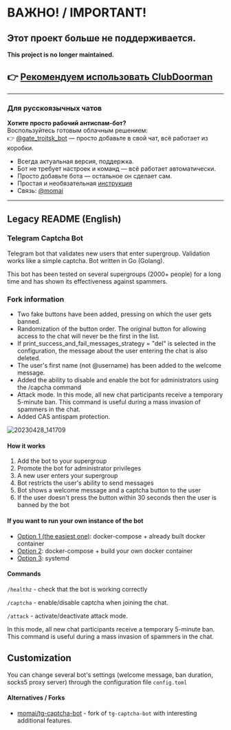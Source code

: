 # ВАЖНО! / IMPORTANT!

## Этот проект больше не поддерживается.

**This project is no longer maintained.**

## 👉 [Рекомендуем использовать ClubDoorman](https://github.com/momai/ClubDoorman/)

---

### Для русскоязычных чатов

**Хотите просто рабочий антиспам-бот?**  
Воспользуйтесь готовым облачным решением:  
👉 [@gate_troitsk_bot](https://t.me/gate_troitsk_bot) — просто добавьте в свой чат, всё работает из коробки.

- Всегда актуальная версия, поддержка.
- Бот не требует настроек и команд — всё работает автоматически.
- Просто добавьте бота — остальное он сделает сам.
- Простая и необязательная [инструкция](https://telegra.ph/GateTroitsBot-04-19)
- Связь: [@momai](https://t.me/momai)

---
## Legacy README (English)

### Telegram Captcha Bot
Telegram bot that validates new users that enter supergroup. Validation works like a simple captcha. Bot written in Go (Golang).
 
This bot has been tested on several supergroups (2000+ people) for a long time and has shown its effectiveness against spammers.

### Fork information
- Two fake buttons have been added, pressing on which the user gets banned.
- Randomization of the button order. The original button for allowing access to the chat will never be the first in the list.
- If print_success_and_fail_messages_strategy = "del" is selected in the configuration, the message about the user entering the chat is also deleted.
- The user's first name (not @username) has been added to the welcome message.
- Added the ability to disable and enable the bot for administrators using the /capcha command
- Attack mode. In this mode, all new chat participants receive a temporary 5-minute ban. This command is useful during a mass invasion of spammers in the chat.
- Added CAS antispam protection. 

![20230428_141709](https://user-images.githubusercontent.com/1340282/235325727-c70cd98b-b395-4fd7-82c5-3a9cbb32ba28.gif)

#### How it works

1. Add the bot to your supergroup
2. Promote the bot for administrator privileges
3. A new user enters your supergroup
4. Bot restricts the user's ability to send messages
5. Bot shows a welcome message and a captcha button to the user
6. If the user doesn't press the button within 30 seconds then the user is banned by the bot

#### If you want to run your own instance of the bot

- [Option 1 (the easiest one)](./INSTALL-1.md): docker-compose + already built docker container
- [Option 2](./INSTALL-2.md): docker-compose + build your own docker container
- [Option 3](./INSTALL-3.md): systemd

#### Commands

`/healthz` - check that the bot is working correctly

`/captcha` - enable/disable captcha when joining the chat.

`/attack` - activate/deactivate attack mode.

In this mode, all new chat participants receive a temporary 5-minute ban. This command is useful during a mass invasion of spammers in the chat.

## Сustomization

You can change several bot's settings (welcome message, ban duration, socks5 proxy server) through the configuration file `config.toml`

#### Alternatives / Forks

- [momai/tg-captcha-bot](https://github.com/momai/tg-captcha-bot) - fork of `tg-captcha-bot` with interesting additional features.
